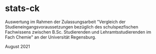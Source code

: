 # stats-ck
Auswertung im Rahmen der Zulassungsarbeit "Vergleich der Studieneingangsvoraussetzungen bezüglich des schulspezfischen Fachwissens zwischen B.Sc. Studierenden und Lehramtsstudierenden im Fach Chemie" an der Universität Regensburg.

August 2021
